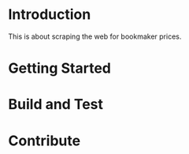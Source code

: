 # Introduction 
This is about scraping the web for bookmaker prices.

# Getting Started


# Build and Test

# Contribute
